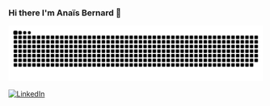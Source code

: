 ### Hi there I'm Anaïs Bernard 👋

![GitHub Contribution Grid Snake](https://raw.githubusercontent.com/salesp07/salesp07/output/github-contribution-grid-snake.svg)

[![LinkedIn](https://img.shields.io/badge/LinkedIn-ana--bernard-blue)](https://www.linkedin.com/in/ana-bernard)


<!--
**AnBrnd/AnBrnd** is a ✨ _special_ ✨ repository because its `README.md` (this file) appears on your GitHub profile.

Here are some ideas to get you started:

- 🔭 I’m currently working on ...
- 🌱 I’m currently learning ...
- 👯 I’m looking to collaborate on ...
- 🤔 I’m looking for help with ...
- 💬 Ask me about ...
- 📫 How to reach me: ...
- 😄 Pronouns: ...
- ⚡ Fun fact: ...
-->
